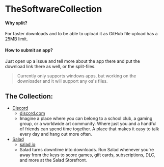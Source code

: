 # TheSoftwareCollection

#### Why split?
For faster downloads and to be able to upload it as GitHub file upload has a 25MB limit.

#### How to submit an app?
Just open up a issue and tell more about the app there and put the download link there as well, or the split-files.

> Currently only supports windows apps, but working on the downloader and it will support any os's files.

## The Collection: 
- [Discord](http://tsc.theclashfruit.ga/discord)
  - [discord.com](http://discord.com)
  - Imagine a place where you can belong to a school club, a gaming group, or a worldwide art community. Where just you and a handful of friends can spend time together. A place that makes it easy to talk every day and hang out more often.
- [Salad](http://tsc.theclashfruit.ga/salad)
  - [salad.io](http://salad.io)
  - Salad turns downtime into downloads. Run Salad whenever you're away from the keys to score games, gift cards, subscriptions, DLC, and more at the Salad Storefront.
